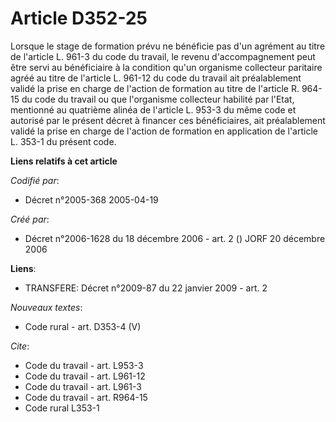 # Article D352-25

Lorsque le stage de formation prévu ne bénéficie pas d'un agrément au titre de l'article L. 961-3 du code du travail, le
revenu d'accompagnement peut être servi au bénéficiaire à la condition qu'un organisme collecteur paritaire agréé au titre de
l'article L. 961-12 du code du travail ait préalablement validé la prise en charge de l'action de formation au titre de
l'article R. 964-15 du code du travail ou que l'organisme collecteur habilité par l'Etat, mentionné au quatrième alinéa de
l'article L. 953-3 du même code et autorisé par le présent décret à financer ces bénéficiaires, ait préalablement validé la
prise en charge de l'action de formation en application de l'article L. 353-1 du présent code.

**Liens relatifs à cet article**

_Codifié par_:

  - Décret n°2005-368 2005-04-19

_Créé par_:

  - Décret n°2006-1628 du 18 décembre 2006 - art. 2 () JORF 20 décembre 2006

**Liens**:

  - TRANSFERE: Décret n°2009-87 du 22 janvier 2009 - art. 2

_Nouveaux textes_:

  - Code rural - art. D353-4 (V)

_Cite_:

  - Code du travail - art. L953-3
  - Code du travail - art. L961-12
  - Code du travail - art. L961-3
  - Code du travail - art. R964-15
  - Code rural L353-1
